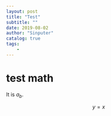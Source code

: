 ```yaml
---
layout: post
title: "Test"
subtitle: ""
date: 2019-08-02
author: "Sinputer"
catalog: true
tags: 
    - 
---
```


# test math

It is $a_b$.

$$y=x$$
